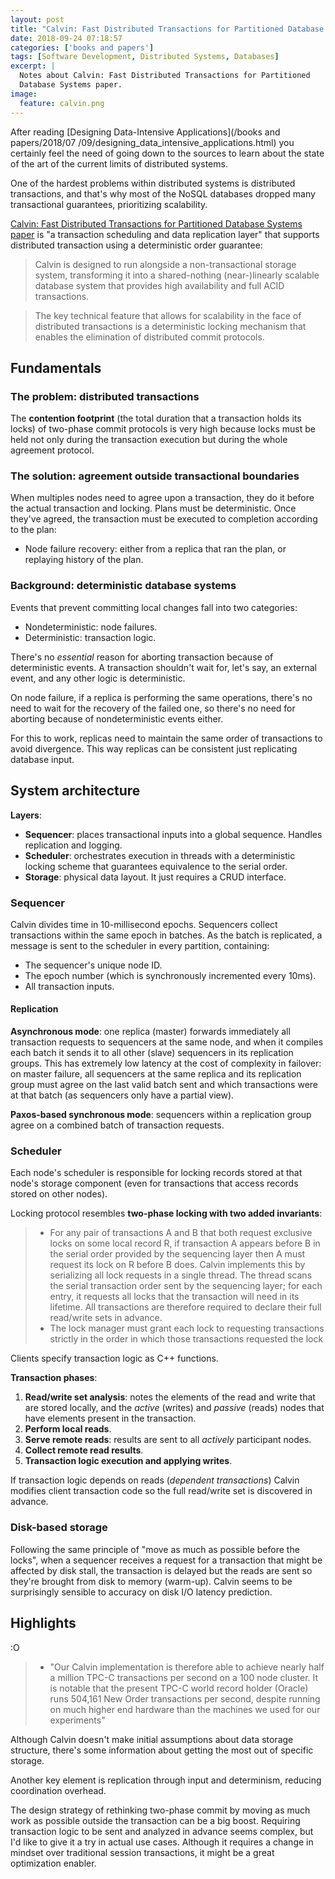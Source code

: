 ```yaml
---
layout: post
title: "Calvin: Fast Distributed Transactions for Partitioned Database Systems"
date: 2018-09-24 07:18:57
categories: ['books and papers']
tags: [Software Development, Distributed Systems, Databases]
excerpt: |
  Notes about Calvin: Fast Distributed Transactions for Partitioned
  Database Systems paper.
image:
  feature: calvin.png
---
```


After reading [Designing Data-Intensive Applications](/books and papers/2018/07
/09/designing_data_intensive_applications.html)
you certainly feel the need of going down to the sources to learn about the
state of the art of the current limits of distributed systems.

One of the hardest problems within distributed systems is distributed
transactions, and that's why most of the NoSQL databases dropped many
transactional guarantees, prioritizing scalability.

[Calvin: Fast Distributed Transactions for Partitioned Database Systems
paper](http://cs.yale.edu/homes/thomson/publications/calvin-sigmod12.pdf)
is "a transaction scheduling and data replication layer" that supports
distributed transaction using a deterministic order guarantee:

> Calvin is designed to run alongside a non-transactional storage
system, transforming it into a shared-nothing (near-)linearly scalable database
system that provides high availability and full ACID transactions.

> The key technical feature that allows for scalability in the face of
distributed transactions is a deterministic locking mechanism that enables the
elimination of distributed commit protocols.

## Fundamentals

### The problem: distributed transactions

The **contention footprint** (the total duration that a transaction holds its
locks) of two-phase commit protocols is very high because locks must be held
not only during the transaction execution but during the whole agreement
protocol.

### The solution: agreement outside transactional boundaries

When multiples nodes need to agree upon a transaction, they do it before the
actual transaction and locking. Plans must be deterministic.
Once they've agreed, the transaction must be executed to completion according
to the plan:
- Node failure recovery: either from a replica that ran the plan, or replaying
history of the plan.

### Background: deterministic database systems

Events that prevent committing local changes fall into two categories:
- Nondeterministic: node failures.
- Deterministic: transaction logic.

There's no _essential_ reason for aborting transaction because of deterministic
events. A transaction shouldn't wait for, let's say, an external event, and
any other logic is deterministic.

On node failure, if a replica is performing the same operations, there's no
need to wait for the recovery of the failed one, so there's no need for
aborting because of nondeterministic events either.

For this to work, replicas need to maintain the same order of transactions to
avoid divergence. This way replicas can be consistent just replicating database
input.

## System architecture

**Layers**:
- **Sequencer**: places transactional inputs into a global sequence. Handles
replication and logging.
- **Scheduler**: orchestrates execution in threads with a deterministic locking
scheme that guarantees equivalence to the serial order.
- **Storage**: physical data layout. It just requires a CRUD interface.

### Sequencer

Calvin divides time in 10-millisecond epochs. Sequencers collect transactions
within the same epoch in batches. As the batch is replicated, a message is sent
to the scheduler in every partition, containing:
- The sequencer's unique node ID.
- The epoch number (which is synchronously incremented every 10ms).
- All transaction inputs.

#### Replication

**Asynchronous mode**: one replica (master) forwards immediately all
transaction requests to sequencers at the same node, and when it compiles each
batch it sends it to all other (slave) sequencers in its replication groups.
This has extremely low latency at the cost of complexity in failover: on master
failure, all sequencers at the same replica and its replication group must
agree on the last valid batch sent and which transactions were at that batch
(as sequencers only have a partial view).

**Paxos-based synchronous mode**: sequencers within a replication group agree
on a combined batch of transaction requests.

### Scheduler

Each node's scheduler is responsible for locking records stored at that node's
storage component (even for transactions that access records stored on other
nodes).

Locking protocol resembles **two-phase locking with two added invariants**:
> - For any pair of transactions A and B that both request exclusive locks on
some local record R, if transaction A appears before B
in the serial order provided by the sequencing layer then A
must request its lock on R before B does.
Calvin implements this by serializing all lock requests in a single thread.
The thread scans the serial transaction order sent by the
sequencing layer; for each entry, it requests all
locks that the transaction will need in its lifetime. All transactions are
therefore required to declare their full read/write
sets in advance.
> - The lock manager must grant each lock to requesting transactions strictly
in the order in which those transactions requested the lock

Clients specify transaction logic as C++ functions.

**Transaction phases**:
1. **Read/write set analysis**: notes the elements of the read and write that
are stored locally, and the _active_ (writes) and _passive_ (reads) nodes that
have elements present in the transaction.
2. **Perform local reads**.
3. **Serve remote reads**: results are sent to all _actively_ participant
nodes.
4. **Collect remote read results**.
5. **Transaction logic execution and applying writes**.

If transaction logic depends on reads (_dependent transactions_) Calvin
modifies client transaction code so the full read/write set is discovered in
advance.

### Disk-based storage

Following the same principle of "move as much as possible before the locks",
when a sequencer receives a request for a transaction that might be affected
by disk stall, the transaction is delayed but the reads are sent so they're
brought from disk to memory (warm-up). Calvin seems to be surprisingly sensible
to accuracy on disk I/O latency prediction.


## Highlights

:O

> - "Our Calvin implementation is therefore able to achieve nearly half a
million TPC-C transactions per second on a 100 node cluster. It is notable
that the present TPC-C world record holder (Oracle) runs 504,161 New Order
transactions per second, despite running on much higher end hardware than the
machines we used for our experiments"

Although Calvin doesn't make initial assumptions about data storage structure,
there's some information about getting the most out of specific storage.

Another key element is replication through input and determinism, reducing
coordination overhead.

The design strategy of rethinking two-phase commit by moving as much work as
possible outside the transaction can be a big boost.
Requiring transaction logic to be sent and analyzed in advance seems complex,
but I'd like to give it a try in actual use cases. Although it requires a
change in mindset over traditional session transactions, it might be a great
optimization enabler.
